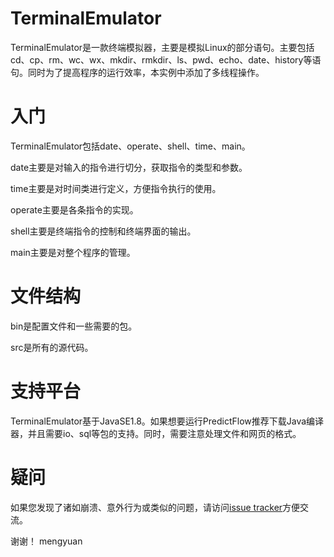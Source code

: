 # TerminalEmulator

TerminalEmulator是一款终端模拟器，主要是模拟Linux的部分语句。主要包括cd、cp、rm、wc、wx、mkdir、rmkdir、ls、pwd、echo、date、history等语句。同时为了提高程序的运行效率，本实例中添加了多线程操作。

# 入门

TerminalEmulator包括date、operate、shell、time、main。

date主要是对输入的指令进行切分，获取指令的类型和参数。

time主要是对时间类进行定义，方便指令执行的使用。

operate主要是各条指令的实现。

shell主要是终端指令的控制和终端界面的输出。

main主要是对整个程序的管理。

# 文件结构

bin是配置文件和一些需要的包。

src是所有的源代码。

# 支持平台

TerminalEmulator基于JavaSE1.8。如果想要运行PredictFlow推荐下载Java编译器，并且需要io、sql等包的支持。同时，需要注意处理文件和网页的格式。

# 疑问

如果您发现了诸如崩溃、意外行为或类似的问题，请访问[issue tracker](https://github.com/ranmengyuan/TerminalEmulator/issues)方便交流。

谢谢！
mengyuan
